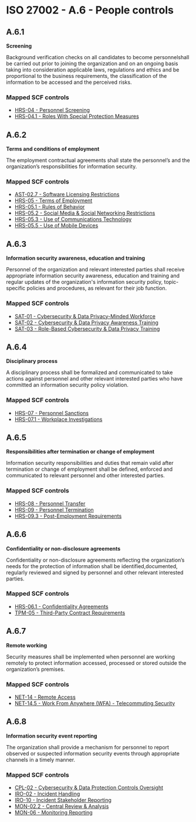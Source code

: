 # ISO 27002 - A.6 - People controls
## A.6.1
**Screening**

Background verification checks on all candidates to become personnelshall be carried out prior to joining the organization and on an ongoing basis taking into consideration applicable laws, regulations and ethics and be proportional to the business requirements, the classification of the information to be accessed and the perceived risks.
### Mapped SCF controls
- [HRS-04 - Personnel Screening](../scf/hrs-04-personnelscreening.md)
- [HRS-04.1 - Roles With Special Protection Measures](../scf/hrs-041-roleswithspecialprotectionmeasures.md)
## A.6.2
**Terms and conditions of employment**

The employment contractual agreements shall state the personnel’s and the organization’s responsibilities for information security.
### Mapped SCF controls
- [AST-02.7 - Software Licensing Restrictions](../scf/ast-027-softwarelicensingrestrictions.md)
- [HRS-05 - Terms of Employment](../scf/hrs-05-termsofemployment.md)
- [HRS-05.1 - Rules of Behavior](../scf/hrs-051-rulesofbehavior.md)
- [HRS-05.2 - Social Media & Social Networking Restrictions](../scf/hrs-052-socialmedia&socialnetworkingrestrictions.md)
- [HRS-05.3 - Use of Communications Technology](../scf/hrs-053-useofcommunicationstechnology.md)
- [HRS-05.5 - Use of Mobile Devices](../scf/hrs-055-useofmobiledevices.md)
## A.6.3
**Information security awareness, education and training**

Personnel of the organization and relevant interested parties shall receive appropriate information security awareness, education and training and regular updates of the organization's information security policy, topic-specific policies and procedures, as relevant for their job function.
### Mapped SCF controls
- [SAT-01 - Cybersecurity & Data Privacy-Minded Workforce](../scf/sat-01-cybersecurity&dataprivacy-mindedworkforce.md)
- [SAT-02 - Cybersecurity & Data Privacy Awareness Training](../scf/sat-02-cybersecurity&dataprivacyawarenesstraining.md)
- [SAT-03 - Role-Based Cybersecurity & Data Privacy Training](../scf/sat-03-role-basedcybersecurity&dataprivacytraining.md)
## A.6.4
**Disciplinary process**

A disciplinary process shall be formalized and communicated to take actions against personnel and other relevant interested parties who have committed an information security policy violation.
### Mapped SCF controls
- [HRS-07 - Personnel Sanctions](../scf/hrs-07-personnelsanctions.md)
- [HRS-07.1 - Workplace Investigations](../scf/hrs-071-workplaceinvestigations.md)
## A.6.5
**Responsibilities after termination or change of employment**

Information security responsibilities and duties that remain valid after termination or change of employment shall be defined, enforced and communicated to relevant personnel and other interested parties.
### Mapped SCF controls
- [HRS-08 - Personnel Transfer](../scf/hrs-08-personneltransfer.md)
- [HRS-09 - Personnel Termination](../scf/hrs-09-personneltermination.md)
- [HRS-09.3 - Post-Employment Requirements](../scf/hrs-093-post-employmentrequirements.md)
## A.6.6
**Confidentiality or non-disclosure agreements**

Confidentiality or non-disclosure agreements reflecting the organization’s needs for the protection of information shall be identified,documented, regularly reviewed and signed by personnel and other relevant interested parties.
### Mapped SCF controls
- [HRS-06.1 - Confidentiality Agreements](../scf/hrs-061-confidentialityagreements.md)
- [TPM-05 - Third-Party Contract Requirements](../scf/tpm-05-third-partycontractrequirements.md)
## A.6.7
**Remote working**

Security measures shall be implemented when personnel are working remotely to protect information accessed, processed or stored outside the organization’s premises.
### Mapped SCF controls
- [NET-14 - Remote Access](../scf/net-14-remoteaccess.md)
- [NET-14.5 - Work From Anywhere (WFA) - Telecommuting Security](../scf/net-145-workfromanywhere(wfa)-telecommutingsecurity.md)
## A.6.8
**Information security event reporting**

The organization shall provide a mechanism for personnel to report observed or suspected information security events through appropriate channels in a timely manner.
### Mapped SCF controls
- [CPL-02 - Cybersecurity & Data Protection Controls Oversight](../scf/cpl-02-cybersecurity&dataprotectioncontrolsoversight.md)
- [IRO-02 - Incident Handling](../scf/iro-02-incidenthandling.md)
- [IRO-10 - Incident Stakeholder Reporting](../scf/iro-10-incidentstakeholderreporting.md)
- [MON-02.2 - Central Review & Analysis](../scf/mon-022-centralreview&analysis.md)
- [MON-06 - Monitoring Reporting](../scf/mon-06-monitoringreporting.md)